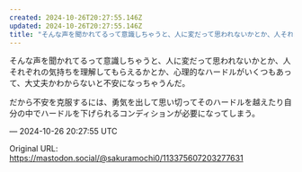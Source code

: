 ```yaml
---
created: 2024-10-26T20:27:55.146Z
updated: 2024-10-26T20:27:55.146Z
title: "そんな声を聞かれてるって意識しちゃうと、人に変だって思われないかとか、人それぞれ[...]"
---
```


<p>そんな声を聞かれてるって意識しちゃうと、人に変だって思われないかとか、人それぞれの気持ちを理解してもらえるかとか、心理的なハードルがいくつもあって、大丈夫かわからないと不安になっちゃうんだ。</p><p>だから不安を克服するには、勇気を出して思い切ってそのハードルを越えたり自分の中でハードルを下げられるコンディションが必要になってしまう。</p>

&mdash; 2024-10-26 20:27:55 UTC

Original URL: https://mastodon.social/@sakuramochi0/113375607203277631
